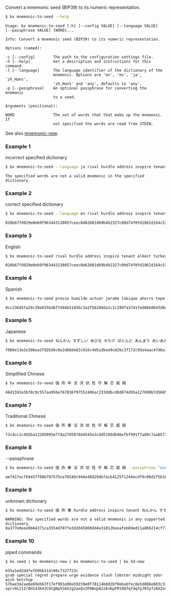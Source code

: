 Convert a mnemonic seed (BIP39) to its numeric representation.
```sh
$ bx mnemonic-to-seed --help
```
```
Usage: bx mnemonic-to-seed [-h] [--config VALUE] [--language VALUE]      
[--passphrase VALUE] [WORD]...                                           

Info: Convert a mnemonic seed (BIP39) to its numeric representation.     

Options (named):

-c [--config]        The path to the configuration settings file.        
-h [--help]          Get a description and instructions for this command.
-l [--language]      The language identifier of the dictionary of the    
                     mnemonic. Options are 'en', 'es', 'ja', 'zh_Hans',  
                     'zh_Hant' and 'any', defaults to 'any'.             
-p [--passphrase]    An optional passphrase for converting the mnemonic  
                     to a seed.                                          

Arguments (positional):

WORD                 The set of words that that make up the mnemonic. If 
                     not specified the words are read from STDIN.
```
See also [mnemonic-new](bx-mnemonic-new).
### Example 1
incorrect specified dictionary
```sh
$ bx mnemonic-to-seed --language ja rival hurdle address inspire tenant almost turkey safe asset step lab boy
```
```
The specified words are not a valid mnemonic in the specified dictionary.
`````
### Example 2
correct specified dictionary
```sh
$ bx mnemonic-to-seed --language en rival hurdle address inspire tenant almost turkey safe asset step lab boy
```
```
020b67fd929e0eb9f963443138057ceec0d62601d69b4b2327c00d74f0fd1862d164c53d49227d9dadedbbec305236bc2149d9a5267aa7c5aa004235c3c66c29
```
### Example 3
English
```sh
$ bx mnemonic-to-seed rival hurdle address inspire tenant almost turkey safe asset step lab boy
```
```
020b67fd929e0eb9f963443138057ceec0d62601d69b4b2327c00d74f0fd1862d164c53d49227d9dadedbbec305236bc2149d9a5267aa7c5aa004235c3c66c29
```
### Example 4
Spanish
```sh
$ bx mnemonic-to-seed previo humilde actuar jarabe tabique ahorro tope pulpo anís señal lavar bahía
```
```
9cc236d5fa28c39e835bd6f7d66b51056c3a2f56208da1c1c2997a3741fe60bb0645d849ecacff0a29f2e26977ae42b12b97a5a3a8cc78d7113b536ff069352e
```
### Example 5
Japanese
```sh
$ bx mnemonic-to-seed ねんかん すずしい あひる せたけ ほとんど あんまり めいあん のべる いなか ふとる ぜんりゃく えいせい
```
```
7080e13e2e306aa2f92b56c0a2d66de62c616c4d5a3bee9c026c37172c93e4aac47d6a16c9ddc28132f5a037862c0cfc747e6f272f55016ddbf8b8206d331237
```
### Example 6
Simplified Chinese
```sh
$ bx mnemonic-to-seed 值 所 毕 没 流 妨 性 守 解 芯 威 隔
```
```
46d1593a3b78c9c557aa956e767836f97552486ac233dd6cd8d874d95a127890b7d560509bdba0468227f41e42c730b36c38fd3428cdecf841b64ecd17dc48d6
```
### Example 7
Traditional Chinese
```sh
$ bx mnemonic-to-seed 值 所 畢 沒 流 妨 性 守 解 芯 威 隔
```
```
73c4cc1c492ba13285093e774a2785078d4545e3c4d519ddb46efbf991f7a89c7aa65739eb5b91df8f92838530f544ed0eede0fda06f6f1876ce5be403bed3b1
```
### Example 8
--passphrase
```sh
$ bx mnemonic-to-seed 值 所 畢 沒 流 妨 性 守 解 芯 威 隔 --passphrase "one point twenty-one gigawats"
```
```
aef417acfb9457f60b797575ce76540c944e489294b7acb4125f1244ecdf9c00d2f5b160a5c26e786739cd35ec1448eb5d870640d36feb63d3570793b627472d
```
### Example 9
unknown dictionary
```sh
$ bx mnemonic-to-seed 值 所 畢 hurdle address inspire tenant ねんかん すずしい pulpo anís señal
```
```
WARNING: The specified words are not a valid mnemonic in any supported dictionary.
8a377e0eee9b64371ca3554d787fe3d2045869dd4e31012beeafeb69ed11a866214cf776213f06b8398bc1567ce3294fb8eac7942da21c1f84eae8729a20ef23
```
### Example 10
piped commands
```sh
$ bx seed | bx mnemonic-new | bx mnemonic-to-seed | bx hd-new
```
```
655a1ed2d4fef69bb314198c7327f23c
grab special regret prepare urge evidence slush lobster midnight odor wish ketchup
57bae342ae8e69eb63f17ef993a90a59159e0f78114b602bf0ebabfec0e5d086e883c31975bf03f8a47a32853452623094d1303fd0549745db457145e5756582
xprv9s21ZrQH143K43CUCgNp5SmXzg2axQx2P4WupA2zEnKpFM19QfqfdqfpJR3yfzAXZnsHeUaQhWQMwyuqL8DbdeLeCbdMoKNn6pCY4RUn2pK
```
